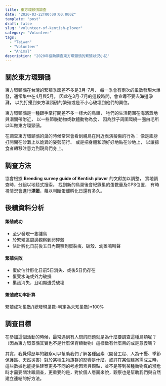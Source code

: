 ```yaml
---
title: 東方環頸鴴調查
date: "2020-03-22T00:00:00.000Z"
template: "post"
draft: false
slug: "volunteer-of-kentish-plover"
category: "Volunteer"
tags:
  - "Taiwan"
  - "Volunteer"
  - "Animal"
description: "2020年協助調查東方環頸鴴的繁殖狀況小記"
---
```


## 關於東方環頸鴴
東方環頸鴴在台灣的繁殖季節差不多是3月-7月，
每一季會有兩次的巢數發現大爆發，通常集中在4月與5月，
因此在3月-7月的這段時間，會宣導不要去海邊淨灘，
以免打擾到東方環頸鴴的繁殖或是不小心破壞到他們的巢位。

東方環頸鴴是一種跟手掌打開差不多一樣大的鳥類，
牠們的生活範圍在海濱灘地與潮間帶附近，
以一些節肢動物或軟體動物為食，
因為脖子周圍環繞一圈白毛所以叫做東方環頸鴴。

在調查東方環頸鴴的巢的時候常常會看到親鳥在附近表演擬傷的行為：
像是翅膀打開開在沙灘上以詭異的姿勢前行、
或是把身體和頭好好地貼在沙地上，
以讓掠食者轉移注意力到親鳥們身上。

## 調查方法
協會根據 **Breeding survey guide of Kentish plover** 的文獻加以調整，
實地調查時，分組以地毯式搜索，
找到新的鳥巢後會紀錄巢的蛋數量及GPS位置，
有時視情況會進行**漂蛋**，藉以判斷蛋離孵化日還有多久。

## 後續資料分析
#### 繁殖成功
  - 至少發現一隻雛鳥
  - 於繁殖區周邊觀察到卵碎殼
  - 估計孵化日前後五日內觀察到蛋裂痕、破殼、幼雛鳴叫聲

#### 繁殖失敗
  - 蛋於估計孵化日前5日消失、或後5日仍存在
  - 蛋受水淹或外力破損
  - 巢蛋消失，且明顯遭受破壞

#### 繁殖成功率計算
繁殖成功巢數/(總發現巢數-判定為未知巢數)*100%

## 調查目標
在參加這個活動的時候，最常遇到有人問的問題就是為什麼要調查這種鳥類呢？（因為東方環景鴴其實也不是什麼保育類動物）這樣做有什麼目的或是意義嗎？

其實，我覺得歷年的觀察可以幫助我們了解各種因素（開發工程、人為干擾、季節保護區、天然災害）對於某種生物族群的影響是什麼，或許在某個建案需成立時，這些數據也能提供建案更多不同的考慮因素與觀點，並不是等到某種動物真的瀕危時才需要關注跟調查，更重要的是，對於個人層面來說，觀察也是幫助我們與自然建立連結的好方法。
